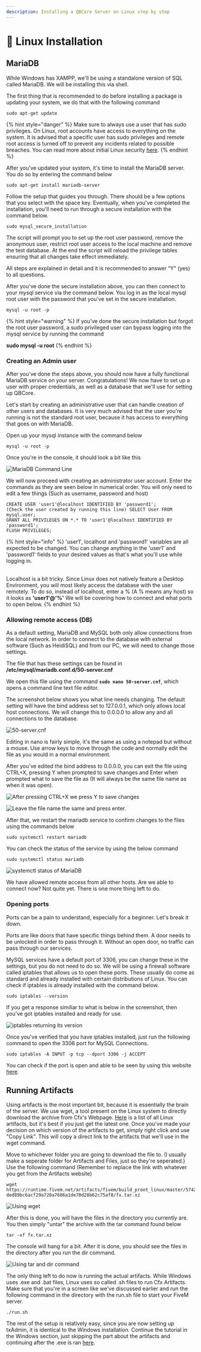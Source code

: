 ```yaml
---
description: Installing a QBCore Server on Linux step by step
---
```


# 🐧 Linux Installation

## MariaDB

While Windows has XAMPP, we'll be using a standalone version of SQL called MariaDB. We will be installing this via shell.

The first thing that is recommended to do before installing a package is updating your system, we do that with the following command

```
sudo apt-get update
```

{% hint style="danger" %}
Make sure to always use a user that has sudo privileges. On Linux, root accounts have access to everything on the system. It is advised that a specific user has sudo privileges and remote root access is turned off to prevent any incidents related to possible breaches. You can read more about initial Linux security [here](https://blog.avast.com/secure-your-linux-server-avast).
{% endhint %}

After you've updated your system, it's time to install the MariaDB server. You do so by entering the command below

```
sudo apt-get install mariadb-server
```

Follow the setup that guides you through. There should be a few options that you select with the space key. Eventually, when you've completed the installation, you'll need to run through a secure installation with the command below.

```
sudo mysql_secure_installation
```

The script will prompt you to set up the root user password, remove the anonymous user, restrict root user access to the local machine and remove the test database. At the end the script will reload the privilege tables ensuring that all changes take effect immediately.

All steps are explained in detail and it is recommended to answer “Y” (yes) to all questions.

After you've done the secure installation above, you can then connect to your mysql service via the command below. You log in as the local mysql root user with the password that you've set in the secure installation.

```
mysql -u root -p
```

{% hint style="warning" %}
If you've done the secure installation but forgot the root user password, a sudo privileged user can bypass logging into the mysql service by running the command

**sudo mysql -u root**
{% endhint %}

### **Creating an Admin user**

After you've done the steps above, you should now have a fully functional MariaDB service on your server. Congratulations! We now have to set up a user with proper credentials, as well as a database that we'll use for setting up QBCore.

Let's start by creating an administrative user that can handle creation of other users and databases. It is very much advised that the user you're running is not the standard root user, because it has access to everything that goes on with MariaDB.

Open up your mysql instance with the command below

```
mysql -u root -p
```

Once you're in the console, it should look a bit like this

![MariaDB Command Line](../.gitbook/assets/Terminus_LjifucOy4i.png)

We will now proceed with creating an administrator user account. Enter the commands as they are seen below in numerical order. You will only need to edit a few things (Such as username, password and host)

```
CREATE USER 'user1'@localhost IDENTIFIED BY 'password1';
(Check the user created by running this line) SELECT User FROM mysql.user;
GRANT ALL PRIVILEGES ON *.* TO 'user1'@localhost IDENTIFIED BY 'password1';
FLUSH PRIVILEGES;
```

{% hint style="info" %}
'user1', localhost and 'password1' variables are all expected to be changed. You can change anything in the 'user1' and 'password1' fields to your desired values as that's what you'll use while logging in.

\
Localhost is a bit tricky. Since Linux does not natively feature a Desktop Environment, you will most likely access the database with the user remotely. To do so, instead of localhost, enter a % (A % means any host) so it looks as **'user1'@'%'** We will be covering how to connect and what ports to open below.
{% endhint %}

### Allowing remote access (DB)

As a default setting, MariaDB and MySQL both only allow connections from the local network. In order to connect to the database with external software (Such as HeidiSQL) and from our PC, we will need to change those settings.

The file that has these settings can be found in **/etc/mysql/mariadb.conf.d/50-server.cnf**

We open this file using the command **`sudo nano 50-server.cnf`**, which opens a command line text file editor.

The screenshot below shows you what line needs changing. The default setting will have the bind address set to 127.0.0.1, which only allows local host connections. We will change this to 0.0.0.0 to allow any and all connections to the database.

![50-server.cnf](../.gitbook/assets/Terminus_SOG5oqcssc.png)

Editing in nano is fairly simple, it's the same as using a notepad but without a mouse. Use arrow keys to move through the code and normally edit the file as you would in a normal environment.

After you've edited the bind address to 0.0.0.0, you can exit the file using CTRL+X, pressing Y when prompted to save changes and Enter when prompted what to save the file as (It will always be the same file name as when it was open).

![After pressing CTRL+X we press Y to save changes](<../.gitbook/assets/Terminus_Sf4x4s5sbx (1).png>)

![Leave the file name the same and press enter.](<../.gitbook/assets/Terminus_Ot5jFzizkD (1).png>)

After that, we restart the mariadb service to confirm changes to the files using the commands below

```
sudo systemctl restart mariadb
```

You can check the status of the service by using the below command

```
sudo systemctl status mariadb
```

![systemctl status of MariaDB](../.gitbook/assets/Terminus_f7VVyPHkLC.png)

We have allowed remote access from all other hosts. Are we able to connect now? Not quite yet. There is one more thing left to do.

### Opening ports

Ports can be a pain to understand, especially for a beginner. Let's break it down.

Ports are like doors that have specific things behind them. A door needs to be unlocked in order to pass through it. Without an open door, no traffic can pass through our services.

MySQL services have a default port of 3306, you can change these in the settings, but you do not need to do so. We will be using a firewall software called iptables that allows us to open these ports. These usually do come as standard and already installed with certain distributions of Linux. You can check if iptables is already installed with the command below.

```
sudo iptables --version
```

If you get a response similiar to what is below in the screenshot, then you've got iptables installed and ready for use.

![iptables returning its version](../.gitbook/assets/Terminus_8ovVMYD2CK.png)

Once you've verified that you have iptables installed, just run the following command to open the 3306 port for MySQL Connections.

```
sudo iptables -A INPUT -p tcp --dport 3306 -j ACCEPT
```

You can check if the port is open and able to be seen by using this website [here](https://portchecker.co/).

## Running Artifacts

Using artifacts is the most important bit, because it is essentially the brain of the server. We use wget, a tool present on the Linux system to directly download the archive from Cfx's Webpage. [Here](https://runtime.fivem.net/artifacts/fivem/build_proot_linux/master/) is a list of all Linux artifacts, but it's best if you just get the latest one. Once you've made your decision on which version of the artifacts to get, simply right click and use "Copy Link". This will copy a direct link to the artifacts that we'll use in the wget command.

Move to whichever folder you are going to download the file to. (I usually make a seperate folder for Artifacts and Files, just so they're seperated.) Use the following command (Remember to replace the link with whatever you get from the Artifacts website)

```
wget https://runtime.fivem.net/artifacts/fivem/build_proot_linux/master/5742-ded89bc6acf29a720a7686a1de70d28b62c75af8/fx.tar.xz
```

![Using wget](https://user-images.githubusercontent.com/89489089/179919507-a17cbce0-5307-4a34-9bf1-64acdd68e29c.png)

After this is done, you will have the files in the directory you currently are. You then simply "untar" the archive with the tar command found below

```
tar -xf fx.tar.xz
```

The console will hang for a bit. After it is done, you should see the files in the directory after you run the dir command.

![Using tar and dir command](https://user-images.githubusercontent.com/89489089/179920224-e8c933b9-91a2-4dc9-9ba5-71dc7e59484d.png)

The only thing left to do now is running the actual artifacts. While Windows uses .exe and .bat files, Linux uses so called .sh files to run Cfx Artifacts. Make sure that you're in a screen like we've discussed earlier and run the following command in the directory with the run.sh file to start your FiveM server.

```
./run.sh
```

The rest of the setup is relatively easy, since you are now setting up txAdmin, it is identical to the Windows installation. Continue the tutorial in the Windows section, just skipping the part about the artifacts and continuing after the .exe is ran [here](https://docs.qbcore.org/qbcore-documentation/guides/windows-installation#artifact-and-txadmin).
